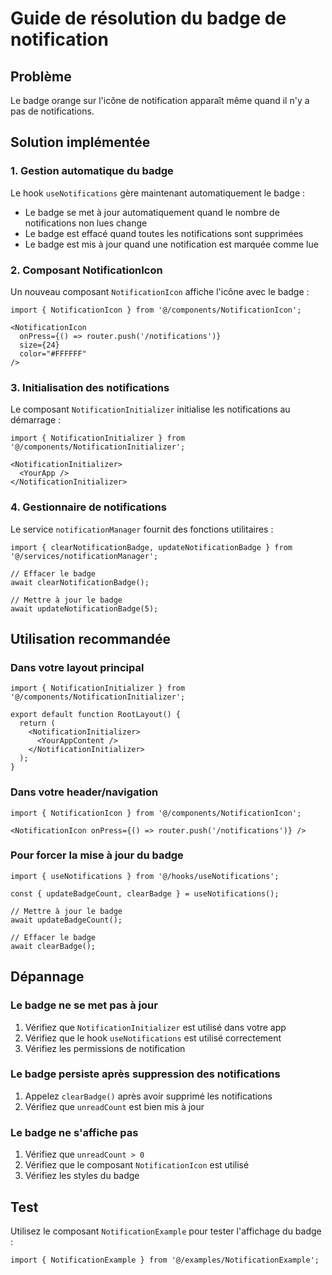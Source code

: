 # Guide de résolution du badge de notification

## Problème
Le badge orange sur l'icône de notification apparaît même quand il n'y a pas de notifications.

## Solution implémentée

### 1. Gestion automatique du badge
Le hook `useNotifications` gère maintenant automatiquement le badge :
- Le badge se met à jour automatiquement quand le nombre de notifications non lues change
- Le badge est effacé quand toutes les notifications sont supprimées
- Le badge est mis à jour quand une notification est marquée comme lue

### 2. Composant NotificationIcon
Un nouveau composant `NotificationIcon` affiche l'icône avec le badge :
```tsx
import { NotificationIcon } from '@/components/NotificationIcon';

<NotificationIcon 
  onPress={() => router.push('/notifications')} 
  size={24} 
  color="#FFFFFF" 
/>
```

### 3. Initialisation des notifications
Le composant `NotificationInitializer` initialise les notifications au démarrage :
```tsx
import { NotificationInitializer } from '@/components/NotificationInitializer';

<NotificationInitializer>
  <YourApp />
</NotificationInitializer>
```

### 4. Gestionnaire de notifications
Le service `notificationManager` fournit des fonctions utilitaires :
```tsx
import { clearNotificationBadge, updateNotificationBadge } from '@/services/notificationManager';

// Effacer le badge
await clearNotificationBadge();

// Mettre à jour le badge
await updateNotificationBadge(5);
```

## Utilisation recommandée

### Dans votre layout principal
```tsx
import { NotificationInitializer } from '@/components/NotificationInitializer';

export default function RootLayout() {
  return (
    <NotificationInitializer>
      <YourAppContent />
    </NotificationInitializer>
  );
}
```

### Dans votre header/navigation
```tsx
import { NotificationIcon } from '@/components/NotificationIcon';

<NotificationIcon onPress={() => router.push('/notifications')} />
```

### Pour forcer la mise à jour du badge
```tsx
import { useNotifications } from '@/hooks/useNotifications';

const { updateBadgeCount, clearBadge } = useNotifications();

// Mettre à jour le badge
await updateBadgeCount();

// Effacer le badge
await clearBadge();
```

## Dépannage

### Le badge ne se met pas à jour
1. Vérifiez que `NotificationInitializer` est utilisé dans votre app
2. Vérifiez que le hook `useNotifications` est utilisé correctement
3. Vérifiez les permissions de notification

### Le badge persiste après suppression des notifications
1. Appelez `clearBadge()` après avoir supprimé les notifications
2. Vérifiez que `unreadCount` est bien mis à jour

### Le badge ne s'affiche pas
1. Vérifiez que `unreadCount > 0`
2. Vérifiez que le composant `NotificationIcon` est utilisé
3. Vérifiez les styles du badge

## Test
Utilisez le composant `NotificationExample` pour tester l'affichage du badge :
```tsx
import { NotificationExample } from '@/examples/NotificationExample';
```

